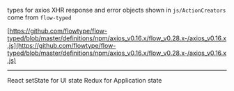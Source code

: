 
types for axios XHR response and error objects shown in `js/ActionCreators` come from `flow-typed`


[https://github.com/flowtype/flow-typed/blob/master/definitions/npm/axios_v0.16.x/flow_v0.28.x-/axios_v0.16.x.js](https://github.com/flowtype/flow-typed/blob/master/definitions/npm/axios_v0.16.x/flow_v0.28.x-/axios_v0.16.x.js)

---

React setState for UI state 
Redux for Application state


